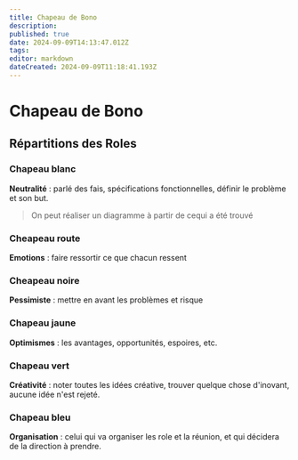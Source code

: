 ```yaml
---
title: Chapeau de Bono
description: 
published: true
date: 2024-09-09T14:13:47.012Z
tags: 
editor: markdown
dateCreated: 2024-09-09T11:18:41.193Z
---
```


# Chapeau de Bono

## Répartitions des Roles

### Chapeau blanc

**Neutralité** : parlé des fais, spécifications fonctionnelles, définir le problème et son but.

> On peut réaliser un diagramme à partir de cequi a été trouvé

### Cheapeau route

**Emotions** : faire ressortir ce que chacun ressent

### Cheapeau noire

**Pessimiste** : mettre en avant les problèmes et risque

### Chapeau jaune

**Optimismes** : les avantages, opportunités, espoires, etc.

### Chapeau vert

**Créativité** : noter toutes les idées créative, trouver quelque chose d'inovant, aucune idée n'est rejeté.

### Chapeau bleu

**Organisation** : celui qui va organiser les role et la réunion, et qui décidera de la direction à prendre.